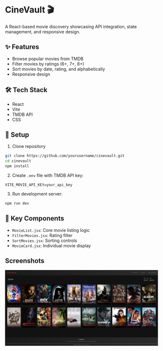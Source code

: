 # CineVault 🎬

A React-based movie discovery showcasing API integration, state management, and responsive design.

## ✨ Features

- Browse popular movies from TMDB
- Filter movies by ratings (6+, 7+, 8+)
- Sort movies by date, rating, and alphabetically
- Responsive design

## 🛠 Tech Stack

- React
- Vite
- TMDB API
- CSS

## 🚀 Setup

1. Clone repository
```bash
git clone https://github.com/yourusername/cinevault.git
cd cinevault
npm install
```

2. Create `.env` file with TMDB API key:
```
VITE_MOVIE_API_KEY=your_api_key
```

3. Run development server:
```bash
npm run dev
```

## 📂 Key Components

- `MovieList.jsx`: Core movie listing logic
- `FilterMovies.jsx`: Rating filter
- `SortMovies.jsx`: Sorting controls
- `MovieCard.jsx`: Individual movie display


## Screenshots
![Initial View](/screenshots/initial-view.png)
